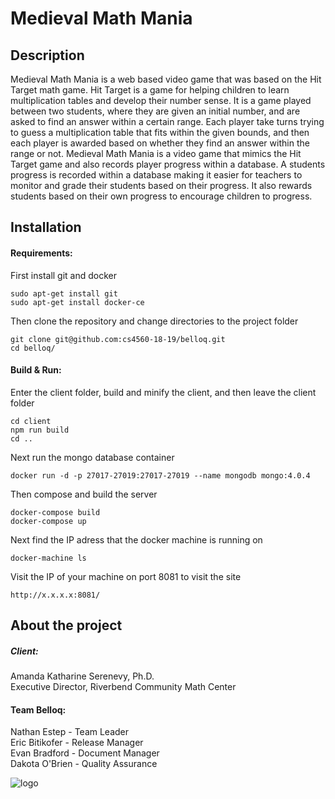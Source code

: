 # Medieval Math Mania

## Description

Medieval Math Mania is a web based video game that was based on the Hit Target math game. Hit Target is a game for helping children to learn multiplication tables and develop their number sense. It is a game played between two students, where they are given an initial number, and are asked to find an answer within a certain range. Each player take turns trying to guess a multiplication table that fits within the given bounds, and then each player is awarded based on whether they find an answer within the range or not. Medieval Math Mania is a video game that mimics the Hit Target game and also records player progress within a database. A students progress is recorded within a database making it easier for teachers to monitor and grade their students based on their progress. It also rewards students based on their own progress to encourage children to progress.

## Installation
#### Requirements:

First install git and docker

    sudo apt-get install git
    sudo apt-get install docker-ce

Then clone the repository and change directories to the project folder

    git clone git@github.com:cs4560-18-19/belloq.git
    cd belloq/

#### Build & Run:

Enter the client folder, build and minify the client, and then leave the client folder

    cd client
    npm run build
    cd ..

Next run the mongo database container

    docker run -d -p 27017-27019:27017-27019 --name mongodb mongo:4.0.4

Then compose and build the server

    docker-compose build
    docker-compose up

Next find the IP adress that the docker machine is running on

    docker-machine ls

Visit the IP of your machine on port 8081 to visit the site

    http://x.x.x.x:8081/

<!-- #### Rerun:

    sudo docker container ls
    sudo docker stop <CONTAINER ID> -->



## About the project

##### Client:
Amanda Katharine Serenevy, Ph.D.</br>Executive Director, Riverbend Community Math Center  

#### Team Belloq:  
Nathan Estep - Team Leader</br>Eric Bitikofer - Release Manager</br>Evan Bradford - Document Manager</br>Dakota O'Brien - Quality Assurance

![logo](https://github.com/cs4560-18-19/belloq/blob/master/belloq-door.jpg)
